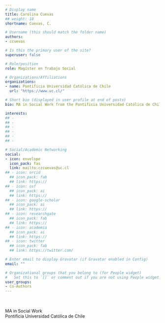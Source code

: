 ```yaml
---
# Display name
title: Carolina Cuevas
## weight: 18
shortname: Cuevas, C.

# Username (this should match the folder name)
authors:
- ccuevas

# Is this the primary user of the site?
superuser: false

# Role/position
role: Magíster en Trabajo Social

# Organizations/Affiliations
organizations:
- name: Pontificia Universidad Católica de Chile
  url: "https://www.uc.cl/"

# Short bio (displayed in user profile at end of posts)
bio: MA in Social Work from the Pontificia Universidad Católica de Chile.

interests:
## -
## -
## -
## -
## -
## -

# Social/Academic Networking
social:
- icon: envelope
  icon_pack: fas
  link: mailto:czcuevas@uc.cl
## - icon: orcid
  ## icon_pack: fab
  ## link: https://
## - icon: osf
  ## icon_pack: ai
  ## link: https://
## - icon: google-scholar
  ## icon_pack: ai
  ## link: https://
## - icon: researchgate
  ## icon_pack: fab
  ## link: https://
## - icon: academia
  ## icon_pack: ai
  ## link: https://
## - icon: twitter
  ## icon_pack: fab
  ## link: https://twitter.com/

# Enter email to display Gravatar (if Gravatar enabled in Config)
email: ""

# Organizational groups that you belong to (for People widget)
#   Set this to `[]` or comment out if you are not using People widget.
user_groups:
- Co-Authors
---
```


\
\
MA in Social Work \
Pontificia Universidad Católica de Chile
